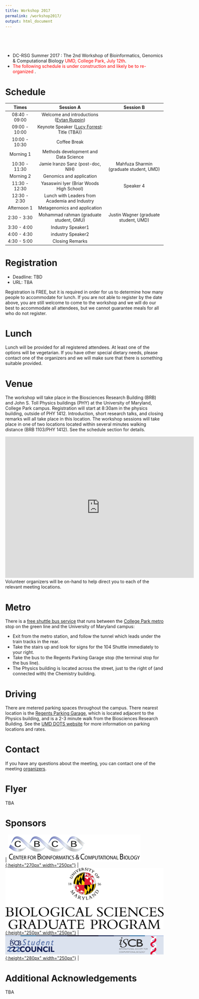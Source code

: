 ```yaml
---
title: Workshop 2017
permalink: /workshop2017/
output: html_document
---
```


&nbsp;

&nbsp;


* DC-RSG Summer 2017 : The 2nd Workshop of Bioinformatics, Genomics & Computational Biology <span style="color:red"> UMD, College Park, July 12th</span>. 
* <span style="color:red"> The following schedule is under construction and likely be to re-organized </span>.

# Schedule


| Times         | Session A     | Session B  |
|:-------------:|:-------------:|:----------:|
| 08:40 - 09:00 | Welcome and introductions ([Eytan Ruppin](https://sites.umiacs.umd.edu/ruppinlab/)) |
| 09:00 - 10:00 | Keynote Speaker ([Lucy Forrest](https://neuroscience.nih.gov/forrest/Home.aspx): Title (TBA))|
| 10:00 - 10:30 | Coffee Break |
| Morning 1 | Methods development and Data Science
10:30 - 11:30      | Jamie Iranzo Sanz (post-doc, NIH)|   Mahfuza Sharmin (graduate student, UMD) |
| Morning 2 | Genomics and application
11:30 - 12:30 | Yasaswini Iyer (Briar Woods High School)      |    Speaker 4 |
| 12:30 - 2:30 | Lunch with Leaders from Academia and Industry             |
| Afternoon 1 | Metagenomics and application
2:30 - 3:30 | Mohammad rahman (graduate student, GMU)      |    Justin Wagner (graduate student, UMD) |
| 3:30 - 4:00 | Industry Speaker1            |
| 4:00 - 4:30 | industry Speaker2                |
| 4:30 - 5:00 | Closing Remarks                |



# Registration
 * Deadline: TBD
 * URL: TBA

Registration is FREE, but it is required in order for us to determine how many people to accommodate for lunch. If you are not able to register by the date above, you are still welcome to come to the workshop and we will do our best to accommodate all attendees, but we cannot guarantee meals for all who do not register.

# Lunch

Lunch will be provided for all registered attendees. At least one of the options will be vegetarian. If you have other special dietary needs, please contact one of the organizers and we will make sure that there is something suitable provided.

# Venue

The workshop will take place in the Biosciences Research Building (BRB) and John S. Toll Physics buildings (PHY) at the University of Maryland, College Park campus. Registration will start at 8:30am in the physics building, outside of PHY 1412. Introduction, short research talks, and closing remarks will all take place in this location. The workshop sessions will take place in one of two locations located within several minutes walking distance (BRB 1103/PHY 1412). See the schedule section for details.

<iframe src="https://www.google.com/maps/embed?pb=!1m18!1m12!1m3!1d1550.5816424233808!2d-76.94461960346305!3d38.988769605031734!2m3!1f0!2f0!3f0!3m2!1i1024!2i768!4f13.1!3m3!1m2!1s0x0%3A0x97cf5f9cc3eb592!2sThe+Biological+Sciences+Graduate+Program+(BISI)!5e0!3m2!1sen!2sus!4v1491058682249" width="600" height="450" frameborder="0" style="border:0" allowfullscreen></iframe>
Volunteer organizers will be on-hand to help direct you to each of the relevant meeting locations.


# Metro

There is a [free shuttle bus service](http://www.dots.umd.edu/schedules.html) that runs between the [College Park metro](http://www.wmata.com/rail/station_detail.cfm?station_id=79) stop on the green line and the University of Maryland campus:

* Exit from the metro station, and follow the tunnel which leads under the train tracks in the rear.
* Take the stairs up and look for signs for the 104 Shuttle immediately to your right.
* Take the bus to the Regents Parking Garage stop (the terminal stop for the bus line).
* The Physics building is located across the street, just to the right of (and connected with) the Chemistry building.

# Driving

There are metered parking spaces throughout the campus. There nearest location is the [Regents Parking Garage](https://goo.gl/maps/4ySBbiKtm7n), which is located adjacent to the Physics building, and is a 2-3 minute walk from the Biosciences Research Building. See the [UMD DOTS website](http://www.transportation.umd.edu/maps&apps.html) for more information on parking locations and rates.

# Contact

If you have any questions about the meeting, you can contact one of the meeting [organizers](https://iscb-dc-rsg.github.io/organizers/).

# Flyer

  TBA
  


# Sponsors

| [![CBCB](../images/cbcb_logo_transp_blackwhite.gif "Center for Bioinformatics & Computational Biology"){:height="270px" width="250px"}](http://www.cbcb.umd.edu)  | [![BISI](../images/umd_bisi_logo.png "The Biological Sciences Graduate Program "){:height="250px" width="250px"}](http://www.bisi.umd.edu) | [![ISCB](../images/iscb_sc_logo.png "International society for Computational Biology"){:height="280px" width="250px"}](https://www.iscb.org) |

# Additional Acknowledgements

TBA
